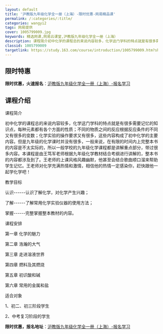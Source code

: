 ```yaml
---
layout: default
title: '沪教版九年级化学全一册（上海）-限时优惠-网易精品课'
permalink: /:categories/:title/
categories: wangyi2
tags: 网易提供
cover: 1005799009.jpg
keywords: 精选网课,网易云课堂,沪教版九年级化学全一册（上海）
description: 课程简介初中化学的课程总的来说内容较多，化学这门学科的特点就是有很多需要记忆的知识点，每种元素都有各个方面的性质；不同的
classid: 1005799009
targetlink: https://study.163.com/course/introduction/1005799009.htm?share=1&shareId=1025206652&utm_campaign=share&utm_medium=iphoneShare&utm_source=&utm_u=1025206652
---
```


## 限时特惠

**限时优惠，火速报名**：[沪教版九年级化学全一册（上海）-报名学习](https://study.163.com/course/introduction/1005799009.htm?share=1&shareId=1025206652&utm_campaign=share&utm_medium=iphoneShare&utm_source=&utm_u=1025206652)

## 课程介绍

课程简介

初中化学的课程总的来说内容较多，化学这门学科的特点就是有很多需要记忆的知识点，每种元素都有各个方面的性质；不同的物质之间的反应根据反应条件的不同又有很多的变数；化学实验的操作要求又有很多，这些内容构成了初中化学的主要内容。但是九年级的化学课时并没有很多，一般来说，在有限的时间内上完整本书的内容是不太实际的，所以一般学校的九年级化学课程都是讲解重点部分，带过很多内容。本课程是由王笃军老师根据九年级化学教材结合考纲进行讲解的，整本书的内容都涉及到了。王老师的上课风格风趣幽默，他甚至会结合歌曲顺口溜来帮助学生记忆。王老师对化学充满热情和激情，相信他的热情一定感染你，赶快跟他一起学化学吧！

教学目标

认识------认识了解化学，对化学产生兴趣；

了解------了解常用化学实验仪器的使用方法；

掌握------完整掌握整本教材的内容。

课程安排

第一章 化学的魅力

第二章 浩瀚的大气

第三章 走进溶液世界

第四章 燃料及其燃烧

第五章 初识酸和碱

第六章 常用的金属和盐

适合对象

1、初二、初三阶段学生

2、中考复习阶段的学生

**限时优惠，报名地址**：[沪教版九年级化学全一册（上海）-报名学习](https://study.163.com/course/introduction/1005799009.htm?share=1&shareId=1025206652&utm_campaign=share&utm_medium=iphoneShare&utm_source=&utm_u=1025206652)

